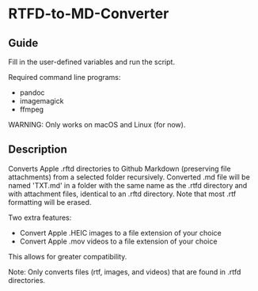 # RTFD-to-MD-Converter

## Guide
Fill in the user-defined variables and run the script.

Required command line programs:
- pandoc
- imagemagick
- ffmpeg

WARNING: Only works on macOS and Linux (for now).

## Description
Converts Apple .rftd directories to Github Markdown (preserving file attachments) from a selected folder recursively. Converted .md file will be named 'TXT.md' in a folder with the same name as the .rtfd directory and with attachment files, identical to an .rftd directory. Note that most .rtf formatting will be erased. 

Two extra features:
- Convert Apple .HEIC images to a file extension of your choice
- Convert Apple .mov videos to a file extension of your choice

This allows for greater compatibility.

Note: Only converts files (rtf, images, and videos) that are found in .rtfd directories.
